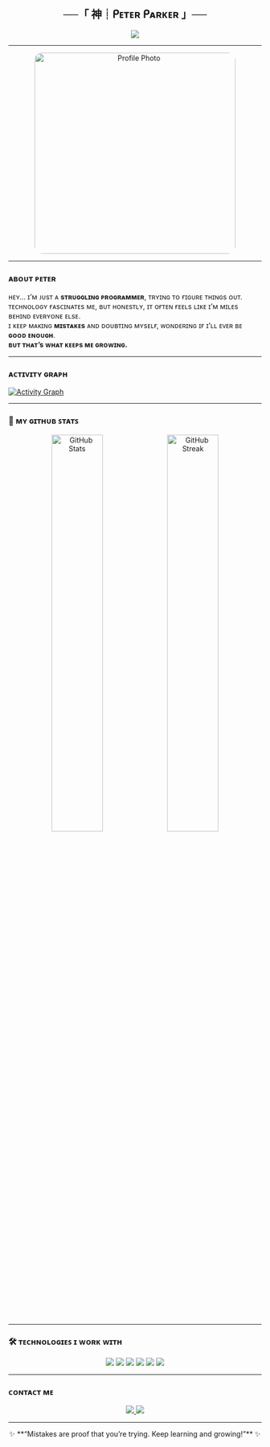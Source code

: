 <h2 align="center">──「 神┊ᑭᴇᴛᴇʀ ᑭᴀʀᴋᴇʀ 」──</h2>

<p align="center">
  <img src="https://readme-typing-svg.herokuapp.com?color=%23F75C7E&size=22&center=true&vCenter=true&lines=%E0%9D%80%E0%9D%91%E0%9D%97%E0%9D%9F%E0%9D%9B%2C+%E0%9D%97%E0%9D%96%CA%92+%E0%9D%90%93%E0%9D%90%AE%E0%9D%90%B2%E0%9D%97%AE%E0%9D%97%B2%E0%9D%97%AF%2C+%E0%9D%90%93%E0%9D%97%BC%E0%9D%97%BD%E0%9D%97%B2%21;ᴀ+ᴄᴜʀɪᴏᴜs+ᴘʀᴏɢʀᴀᴍᴍᴇʀ;ᴛᴇᴄʜ+ᴇxᴄɪᴛᴇs+ᴍᴇ!;ᴋᴇᴇᴘ+ʟᴇᴀʀɴɪɴɢ+%E2%9C%A8">
</p>

---

<div align="center">
  <img src="https://i.ibb.co/fvgbbm8/photo-2025-01-28-06-57-53-7464857064020377632.jpg" width="400" style="border-radius: 15px;" alt="Profile Photo" />
</div>

---

### ᴀʙᴏᴜᴛ ᴘᴇᴛᴇʀ

ʜᴇʏ... ɪ’ᴍ ᴊᴜsᴛ ᴀ **sᴛʀᴜɢɢʟɪɴɢ ᴘʀᴏɢʀᴀᴍᴍᴇʀ**, ᴛʀʏɪɴɢ ᴛᴏ ғɪɢᴜʀᴇ ᴛʜɪɴɢs ᴏᴜᴛ. ᴛᴇᴄʜɴᴏʟᴏɢʏ ғᴀsᴄɪɴᴀᴛᴇs ᴍᴇ, ʙᴜᴛ ʜᴏɴᴇsᴛʟʏ, ɪᴛ ᴏғᴛᴇɴ ғᴇᴇʟs ʟɪᴋᴇ ɪ’ᴍ ᴍɪʟᴇs ʙᴇʜɪɴᴅ ᴇᴠᴇʀʏᴏɴᴇ ᴇʟsᴇ.  
ɪ ᴋᴇᴇᴘ ᴍᴀᴋɪɴɢ **ᴍɪsᴛᴀᴋᴇs** ᴀɴᴅ ᴅᴏᴜʙᴛɪɴɢ ᴍʏsᴇʟғ, ᴡᴏɴᴅᴇʀɪɴɢ ɪғ ɪ’ʟʟ ᴇᴠᴇʀ ʙᴇ **ɢᴏᴏᴅ ᴇɴᴏᴜɢʜ**.  
**ʙᴜᴛ ᴛʜᴀᴛ’s ᴡʜᴀᴛ ᴋᴇᴇᴘs ᴍᴇ ɢʀᴏᴡɪɴɢ.**

---

### ᴀᴄᴛɪᴠɪᴛʏ ɢʀᴀᴘʜ
<a href="https://github.com/ashutosh00710/github-readme-activity-graph">
  <img alt="Activity Graph" src="https://github-readme-activity-graph.cyclic.app/graph?username=devineparadox&bg_color=1a1a1a&color=f8d847&line=f75c7e&point=f7f7f7&area=true&hide_border=true" />
</a>

---

### 🚀 ᴍʏ ɢɪᴛʜᴜʙ ꜱᴛᴀᴛꜱ

<p align="center">
  <img src="https://github-readme-stats.vercel.app/api?username=devineparadox&show_icons=true&theme=radical&hide_border=true" alt="GitHub Stats" width="45%" />
  <img src="https://github-readme-streak-stats.herokuapp.com/?user=devineparadox&theme=radical&hide_border=true" alt="GitHub Streak" width="45%" />
</p>

---

### 🛠️ ᴛᴇᴄʜɴᴏʟᴏɢɪᴇꜱ ɪ ᴡᴏʀᴋ ᴡɪᴛʜ

<div align="center">
  <img src="https://img.shields.io/badge/Python-3776AB?style=for-the-badge&logo=python&logoColor=white" />
  <img src="https://img.shields.io/badge/JavaScript-F7DF1E?style=for-the-badge&logo=javascript&logoColor=black" />
  <img src="https://img.shields.io/badge/HTML5-E34F26?style=for-the-badge&logo=html5&logoColor=white" />
  <img src="https://img.shields.io/badge/CSS3-1572B6?style=for-the-badge&logo=css3&logoColor=white" />
  <img src="https://img.shields.io/badge/Node.js-43853D?style=for-the-badge&logo=node.js&logoColor=white" />
  <img src="https://img.shields.io/badge/Git-F05032?style=for-the-badge&logo=git&logoColor=white" />
</div>

---

### ᴄᴏɴᴛᴀᴄᴛ ᴍᴇ

<div align="center">
  <a href="https://t.me/OG_PETER">
    <img src="https://img.shields.io/badge/OG_PETAR-Telegram-blue?style=for-the-badge&logo=telegram" />
  </a>
  <a href="mailto:zainmehar10044@gmail.com">
    <img src="https://img.shields.io/badge/zainmehar10044@gmail.com-Gmail-red?style=for-the-badge&logo=gmail" />
  </a>
</div>

---

<p align="center">
  ✨ **“Mistakes are proof that you’re trying. Keep learning and growing!”** ✨
</p>
